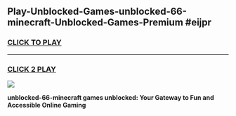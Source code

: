 
## Play-Unblocked-Games-unblocked-66-minecraft-Unblocked-Games-Premium #eijpr
<h3>
<a href="https://premium.freeplayer.one?title=unblocked-66-minecraft&ref=12M">CLICK TO PLAY</a></h3>
<hr>

<h3>
<a href="https://premium.freeplayer.one?title=unblocked-66-minecraft&ref=12M">CLICK 2 PLAY</a>
  
</h3>

<a href="https://premium.freeplayer.one?title=unblocked-66-minecraft&ref=12M"><img src="https://clearcache.store/games.png"></a>


**unblocked-66-minecraft games unblocked: Your Gateway to Fun and Accessible Online Gaming**
